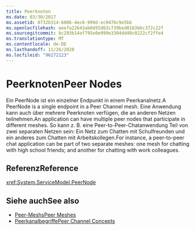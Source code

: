 ```yaml
---
title: Peerknoten
ms.date: 03/30/2017
ms.assetid: 0732b314-6006-4ec6-999d-ec9476c9e5bb
ms.openlocfilehash: eeefa22643ab0d55d63c739bed0163b6c372c22f
ms.sourcegitcommit: bc293b14af795e0e999e3304dd40c0222cf2ffe4
ms.translationtype: MT
ms.contentlocale: de-DE
ms.lasthandoff: 11/26/2020
ms.locfileid: "96272123"
---
```

# <a name="peer-nodes"></a><span data-ttu-id="53181-102">Peerknoten</span><span class="sxs-lookup"><span data-stu-id="53181-102">Peer Nodes</span></span>

<span data-ttu-id="53181-103">Ein PeerNode ist ein einzelner Endpunkt in einem Peerkanalnetz.</span><span class="sxs-lookup"><span data-stu-id="53181-103">A PeerNode is a single endpoint in a Peer Channel mesh.</span></span> <span data-ttu-id="53181-104">Eine Anwendung kann auch über mehrere Peerknoten verfügen, die an anderen Netzen teilnehmen.</span><span class="sxs-lookup"><span data-stu-id="53181-104">An application can have multiple peer nodes that participate in different meshes.</span></span> <span data-ttu-id="53181-105">So kann z.&#160;B. eine Peer-to-Peer-Chatanwendung Teil von zwei separaten Netzen sein: Ein Netz zum Chatten mit Schulfreunden und ein anderes zum Chatten mit Arbeitskollegen.</span><span class="sxs-lookup"><span data-stu-id="53181-105">For instance, a peer-to-peer chat application can be part of two separate meshes: one mesh for chatting with high school friends; and another for chatting with work colleagues.</span></span>  
  
## <a name="reference"></a><span data-ttu-id="53181-106">Referenz</span><span class="sxs-lookup"><span data-stu-id="53181-106">Reference</span></span>  

 <xref:System.ServiceModel.PeerNode>  
  
## <a name="see-also"></a><span data-ttu-id="53181-107">Siehe auch</span><span class="sxs-lookup"><span data-stu-id="53181-107">See also</span></span>

- [<span data-ttu-id="53181-108">Peer-Meshs</span><span class="sxs-lookup"><span data-stu-id="53181-108">Peer Meshes</span></span>](peer-meshes.md)
- [<span data-ttu-id="53181-109">Peerkanalbegriffe</span><span class="sxs-lookup"><span data-stu-id="53181-109">Peer Channel Concepts</span></span>](peer-channel-concepts.md)
